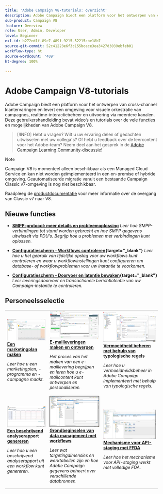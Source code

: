 ```yaml
---
title: 'Adobe Campaign V8-tutorials: overzicht'
description: Adobe Campaign biedt een platform voor het ontwerpen van cross-channel klantervaringen en levert een omgeving voor visuele orkestratie van campagnes, realtime-interactiebeheer en uitvoering via meerdere kanalen. Deze gebruikershandleiding bevat video’s en tutorials over de vele functies en mogelijkheden van Adobe Campaign Standard.
sub-product: Campaign V8
feature: Overview
role: User, Admin, Developer
level: Beginner
exl-id: b272ed1f-89e7-489f-9215-52215cbe18b7
source-git-commit: 52c41223e6f3c155bcace3ea3427d3030ebfeb01
workflow-type: ht
source-wordcount: '409'
ht-degree: 100%

---
```


# Adobe Campaign V8-tutorials

Adobe Campaign biedt een platform voor het ontwerpen van cross-channel klantervaringen en levert een omgeving voor visuele orkestratie van campagnes, realtime-interactiebeheer en uitvoering via meerdere kanalen. Deze gebruikershandleiding bevat video’s en tutorials over de vele functies en mogelijkheden van Adobe Campaign V8.

>[!INFO]
> Hebt u vragen? Wilt u uw ervaring delen of gedachten uitwisselen met uw collega&#39;s? Of hebt u feedback over de leercontent voor het Adobe-team? Neem deel aan het gesprek in de [Adobe Campaign Learning Community-discussie](https://experienceleaguecommunities.adobe.com:443/t5/adobe-campaign-classic/join-the-discussion-on-adobe-campaign-learning/td-p/419096)!

>[!NOTE]
> Campaign V8 is momenteel alleen beschikbaar als een Managed Cloud Service en kan niet worden geïmplementeerd in een on-premise of hybride omgeving. Geautomatiseerde migratie vanuit een bestaande Campaign Classic v7-omgeving is nog niet beschikbaar.
>
>Raadpleeg de [productdocumentatie](https://experienceleague.adobe.com/docs/campaign/campaign-v8/new/v7-to-v8.html?lang=nl) voor meer informatie over de overgang van Classic v7 naar V8.

<div id="whats-new-section">

## Nieuwe functies

* **[SMPP-protocol: meer details en probleemoplossing](https://experienceleague.adobe.com/docs/campaign-learn/set-up-sms-for-adobe-campaign/smpp-deep-dive-and-troubleshooting.html?lang=nl)**
  *Leer hoe SMPP-verbindingen tot stand worden gebracht en hoe SMPP gegevens uitwisselt via PDU&#39;s. Begrijp hoe u problemen met verbindingen kunt oplossen.*

* **[Configuratiescherm - Workflows controleren](https://experienceleague.adobe.com/docs/control-panel-learn/tutorials/performance-monitoring/monitor-workflows.html?lang=nl){target="_blank"}**
  *Leer hoe u het gebruik van tijdelijke opslag voor uw workflows kunt controleren en waar u workflowinstellingen kunt configureren om database- of workflowproblemen voor uw instantie te voorkomen.*

* **[Configuratiescherm - Doorvoer en latentie bewaken](https://experienceleague.adobe.com/docs/control-panel-learn/tutorials/performance-monitoring/monitor-throughputs-and-latency.html?lang=nl){target="_blank"}**
  *Leer leveringsdoorvoer en transactionele berichtlatentie van uw Campaign-instantie te controleren.*

</div>

<div id="recs-overview-body-1"></div>
<div id="recs-overview-body-2"></div>
<div id="recs-overview-body-3"></div>
<div id="recs-overview-body-4"></div>
<div id="recs-overview-body-5"></div>
<div id="recs-overview-body-6"></div>

<div id="staff-picks-section">

## Personeelsselectie

<table>
<tr>
  <td>
    <a href="/help/get-started/create-a-marketing-plan-programs-and-campaigns.md">
      <img alt="Een marketingplan, -programma en -campagnes maken (video)" src="./assets/333810.jpg"/>
    </a>
    <div>
      <a href="/help/get-started/create-a-marketing-plan-programs-and-campaigns.md">
    <strong>Een marketingplan maken</strong>
    </a>
    </div>
    <p>
    <em>Leer hoe u een marketingplan, -programma en -campagne maakt.</em>
    <p>
  </td>
   <td>
    <a href="./content-creation/create-and-design-email-deliveries.md">
      <img alt="E-mailleveringen maken en ontwerpen (video)" src="./assets/333476.jpg" />
    </a>
    <div>
      <a href="./content-creation/create-and-design-email-deliveries.md">
    <strong>E-mailleveringen maken en ontwerpen</strong>
    </a>
    </div>
    <p>
    <em>Het proces van het maken van een e-maillevering begrijpen en leren hoe u e-mailcontent kunt ontwerpen en personaliseren.
</em>
    <p>
  </td>
  <td>
    <a href="./send-messages/fatigue-management/typology-rules-for-fatigue-management.md">
      <img alt="Vermoeidheid beheren met behulp van typologische regels (video)" src="./assets/333787.jpg" />
    </a>
    <div>
      <a href="./send-messages/fatigue-management/typology-rules-for-fatigue-management.md">
    <strong>Vermoeidheid beheren met behulp van typologische regels</strong>
    </a>
    </div>
    <p>
    <em>Leer hoe u vermoeidheidsbeheer in Adobe Campaign implementeert met behulp van typologische regels. </em>
    <p>
  </td>
</tr>
<tr>
</td>
  <td>
    <a href="./reporting/generate-a-descriptive-analysis-report.md">
      <img alt="Een beschrijvend analyserapport genereren" src="./assets/333994.jpg" />
    </a>
    <div>
      <a href="./reporting/generate-a-descriptive-analysis-report.md">
    <strong>Een beschrijvend analyserapport genereren</strong>
    </a>
    </div>
    <p>
    <em>Leer hoe u een beschrijvend analyserapport uit een workflow kunt genereren.</em>
    <p>
  </td>
  <td>
   <a href="./data-management/data-management-fundamentals.md">
      <img alt="Grondbeginselen van data management met workflows" src="./assets/339992.jpg" />
    </a>
     <div>
      <a href="./data-management/data-management-fundamentals.md">
    <strong>Grondbeginselen van data management met workflows</strong>
    </a>
    </div>
    <p>
    <em>Leer wat targetingdimensies en werktabellen zijn en hoe Adobe Campaign gegevens beheert over verschillende databronnen.</em>
    <p>
  </td>
  <td>
   <a href="./data-management/api-staging-mechanism.md">
      <img alt="Mechanisme voor API-staging met FFDA" src="./assets/339276.jpg" />
    </a>
     <div>
      <a href="./data-management/api-staging-mechanism.md">
    <strong>Mechanisme voor API-staging met FFDA</strong>
    </a>
    </div>
    <p>
    <em>Leer hoe het mechanisme voor API-staging werkt met volledige FDA.</em>
    <p>
  </td>
</tr>
</table>

</div>
